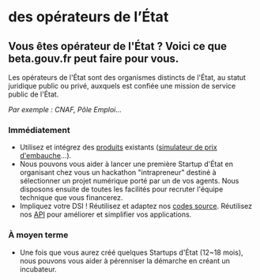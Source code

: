 # des opérateurs de l’État

## Vous êtes opérateur de l'État ? Voici ce que beta.gouv.fr peut faire pour vous.

Les opérateurs de l'État sont des organismes distincts de l'État, au statut juridique public ou privé, auxquels est confiée une mission de service public de l'État.

_Par exemple : CNAF, Pôle Emploi…_

###  Immédiatement

* Utilisez et intégrez des [produits](https://beta.gouv.fr/startups) existants \([simulateur de prix d'embauche](https://embauche.beta.gouv.fr)…\).
* Nous pouvons vous aider à lancer une première Startup d'État en organisant chez vous un hackathon "intrapreneur" destiné à sélectionner un projet numérique porté par un de vos agents. Nous disposons ensuite de toutes les facilités pour recruter l'équipe technique que vous financerez.
* Impliquez votre DSI ! Réutilisez et adaptez nos [codes source](https://github.com/sgmap/beta.gouv.fr/). Réutilisez nos [API](https://github.com/sgmap/api.gouv.fr/) pour améliorer et simplifier vos applications.

###  À moyen terme

* Une fois que vous aurez créé quelques Startups d'État \(12~18 mois\), nous pouvons vous aider à pérenniser la démarche en créant un incubateur.

